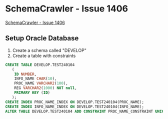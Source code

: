 # SchemaCrawler - Issue 1406

[SchemaCrawler - Issue 1406](https://github.com/schemacrawler/SchemaCrawler/issues/1406)

## Setup Oracle Database

1. Create a schema called "DEVELOP"
2. Create a table with constraints

```sql
CREATE TABLE DEVELOP.TEST240104
   (
    ID NUMBER,
    INFO_NAME CHAR(10),
    PROC_NAME VARCHAR2(100),
    REG VARCHAR2(1000) NOT null,
    PRIMARY KEY (ID)
   );
CREATE INDEX PROC_NAME_INDEX ON DEVELOP.TEST240104(PROC_NAME);
CREATE INDEX INFO_NAME_INDEX ON DEVELOP.TEST240104(INFO_NAME);
ALTER TABLE DEVELOP.TEST240104 ADD CONSTRAINT PROC_NAME_CONSTRAINT UNIQUE (PROC_NAME);
```
